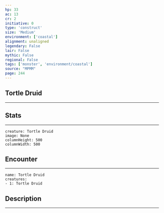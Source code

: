 ```yaml
---
hp: 33
ac: 13
cr: 2
initiative: 0
type: 'construct'    
size: 'Medium'
environment: ['coastal']
alignment: unaligned
legendary: False
lair: False
mythic: False
regional: False
tags: ['monster', 'environment/coastal']
source: "MPMM"
page: 244
---
```


## Tortle Druid
---



## Stats
---

```statblock
creature: Tortle Druid
image: None
columnHeight: 500
columnWidth: 500
```

## Encounter
---

```encounter-table
name: Tortle Druid
creatures:
- 1: Tortle Druid
```

## Description
---




